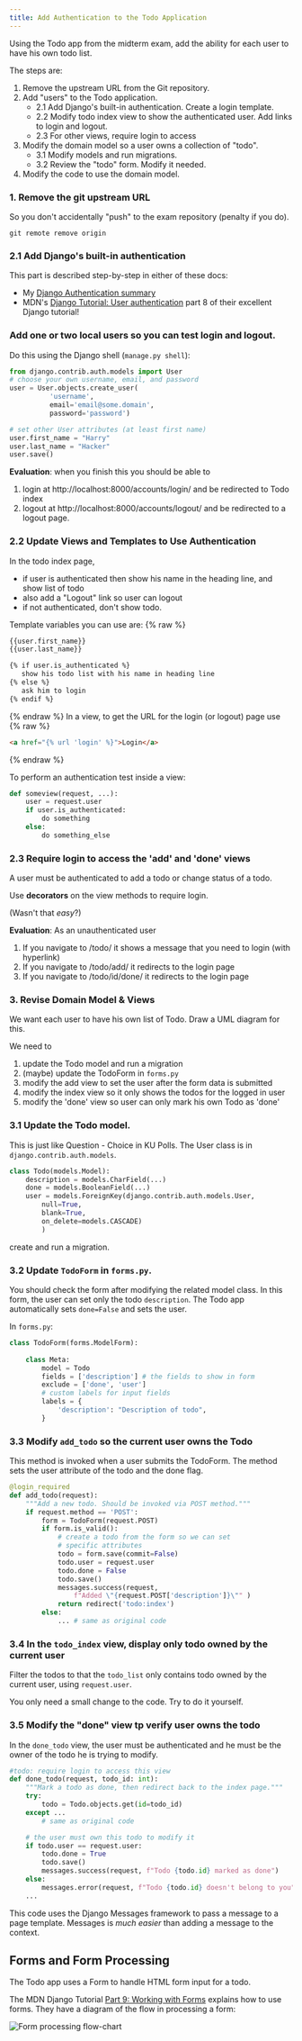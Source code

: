 ```yaml
---
title: Add Authentication to the Todo Application
---
```


Using the Todo app from the midterm exam, add the ability for each
user to have his own todo list.

The steps are:

1. Remove the upstream URL from the Git repository.
2. Add "users" to the Todo application.
   - 2.1 Add Django's built-in authentication. Create a login template.
   - 2.2 Modify todo index view to show the authenticated user. Add links to login and logout.
   - 2.3 For other views, require login to access
3. Modify the domain model so a user owns a collection of "todo".
   - 3.1 Modify models and run migrations.
   - 3.2 Review the "todo" form. Modify it needed.
5. Modify the code to use the domain model.

### 1. Remove the git upstream URL

So you don't accidentally "push" to the exam repository (penalty if you do).
```
git remote remove origin
```

### 2.1 Add Django's built-in authentication

This part is described step-by-step in either of these docs:

* My [Django Authentication summary](https://cpske.github.io/ISP/django/authentication)
* MDN's [Django Tutorial: User authentication](https://developer.mozilla.org/en-US/docs/Learn/Server-side/Django/Authentication) part 8 of their excellent Django tutorial!

### Add one or two local users so you can test login and logout.

Do this using the Django shell (`manage.py shell`):
```python
from django.contrib.auth.models import User
# choose your own username, email, and password
user = User.objects.create_user(
          'username', 
          email='email@some.domain', 
          password='password')

# set other User attributes (at least first name)
user.first_name = "Harry"
user.last_name = "Hacker"
user.save()
```

**Evaluation**: when you finish this you should be able to 

1. login at http://localhost:8000/accounts/login/  and be redirected to Todo index
2. logout at http://localhost:8000/accounts/logout/ and be redirected to a logout page.

### 2.2 Update Views and Templates to Use Authentication

In the todo index page, 
- if user is authenticated then show his name in the heading line, and show list of todo
- also add a "Logout" link so user can logout
- if not authenticated, don't show todo. 

Template variables you can use are:
{% raw %}
```html
{{user.first_name}}
{{user.last_name}}

{% if user.is_authenticated %}
   show his todo list with his name in heading line
{% else %}
   ask him to login
{% endif %}
```
{% endraw %}
In a view, to get the URL for the login (or logout) page use
{% raw %}
```html
<a href="{% url 'login' %}">Login</a>
```
{% endraw %}

To perform an authentication test inside a view:
```python
def someview(request, ...):
    user = request.user
    if user.is_authenticated:
        do something
    else:
        do something_else
```

### 2.3 Require login to access the 'add' and 'done' views

A user must be authenticated to add a todo or change status of a todo.

Use **decorators** on the view methods to require login.

(Wasn't that *easy*?)

**Evaluation**:  As an unauthenticated user
     
1. If you navigate to /todo/ it shows a message that you need to login (with hyperlink)
2. If you navigate to /todo/add/ it redirects to the login page
3. If you navigate to /todo/id/done/ it redirects to the login page

### 3. Revise Domain Model & Views

We want each user to have his own list of Todo.  Draw a UML diagram for this.

We need to

1. update the Todo model and run a migration
2. (maybe) update the TodoForm in `forms.py` 
3. modify the add view to set the user after the form data is submitted
4. modify the index view so it only shows the todos for the logged in user
5. modify the 'done' view so user can only mark his own Todo as 'done'

### 3.1 Update the Todo model. 

This is just like Question - Choice in KU Polls.
The User class is in `django.contrib.auth.models`.
```python
class Todo(models.Model):
    description = models.CharField(...)
    done = models.BooleanField(...)
    user = models.ForeignKey(django.contrib.auth.models.User,
        null=True,
        blank=True,
        on_delete=models.CASCADE)
        )
```

create and run a migration.

### 3.2 Update `TodoForm` in `forms.py`.  

You should check the form after modifying the related model class.
In this form, the user can set only the todo `description`. The Todo app automatically
sets `done=False` and sets the user.

In `forms.py`:
```python
class TodoForm(forms.ModelForm):
  
    class Meta:
        model = Todo
        fields = ['description'] # the fields to show in form
        exclude = ['done', 'user']
        # custom labels for input fields
        labels = {
            'description': "Description of todo",
        }
```

### 3.3 Modify `add_todo` so the current user owns the Todo

This method is invoked when a user submits the TodoForm.
The method sets the user attribute of the todo and the done flag.

```python
@login_required
def add_todo(request):
    """Add a new todo. Should be invoked via POST method."""
    if request.method == 'POST':
        form = TodoForm(request.POST)
        if form.is_valid():
            # create a todo from the form so we can set
			# specific attributes
            todo = form.save(commit=False)
            todo.user = request.user
            todo.done = False
            todo.save()
            messages.success(request, 
                f"Added \"{request.POST['description']}\"" )
            return redirect('todo:index')
        else:
            ... # same as original code
```

### 3.4 In the `todo_index` view, display only todo owned by the current user

Filter the todos to that the `todo_list` only contains todo owned by the current user, using `request.user`.

You only need a small change to the code. Try to do it yourself.

### 3.5 Modify the "done" view tp verify user owns the todo

In the `done_todo` view, the user must be authenticated and he must be the owner of the todo he is trying to modify.

```python
#todo: require login to access this view
def done_todo(request, todo_id: int):
    """Mark a todo as done, then redirect back to the index page."""
    try:
        todo = Todo.objects.get(id=todo_id)
    except ...
        # same as original code

    # the user must own this todo to modify it
    if todo.user == request.user:
        todo.done = True
        todo.save()
        messages.success(request, f"Todo {todo.id} marked as done")
    else:
        messages.error(request, f"Todo {todo.id} doesn't belong to you")
    ...
```
This code uses the Django Messages framework to pass a message to a page template.  Messages is *much easier* than adding a message to the context.


## Forms and Form Processing

The Todo app uses a Form to handle HTML form input for a todo.

The MDN Django Tutorial [Part 9: Working with Forms](https://developer.mozilla.org/en-US/docs/Learn/Server-side/Django/Forms) explains how to use forms.
They have a diagram of the flow in processing a form:

![Form processing flow-chart](https://mdn.mozillademos.org/files/14205/Form%20Handling%20-%20Standard.png)
